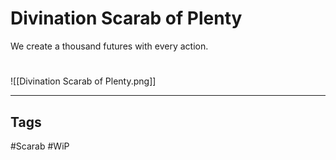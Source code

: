 # Divination Scarab of Plenty
We create a thousand futures with every action.

#
![[Divination Scarab of Plenty.png]]

---
## Tags
#Scarab
#WiP 